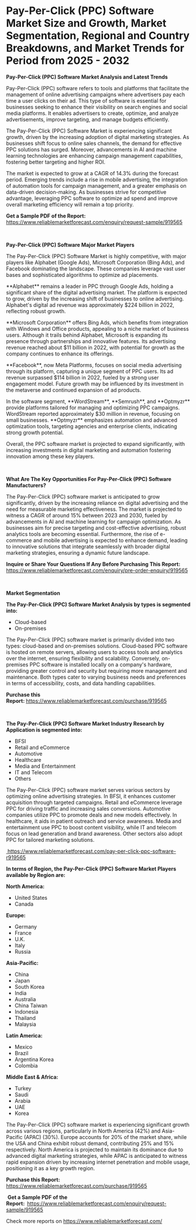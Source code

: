<p><h1>Pay-Per-Click (PPC) Software Market Size and Growth, Market Segmentation, Regional and Country Breakdowns, and Market Trends for Period from 2025 -  2032</h1></p><p><strong>Pay-Per-Click (PPC) Software Market Analysis and Latest Trends</strong></p>
<p><p>Pay-Per-Click (PPC) software refers to tools and platforms that facilitate the management of online advertising campaigns where advertisers pay each time a user clicks on their ad. This type of software is essential for businesses seeking to enhance their visibility on search engines and social media platforms. It enables advertisers to create, optimize, and analyze advertisements, improve targeting, and manage budgets efficiently.</p><p>The Pay-Per-Click (PPC) Software Market is experiencing significant growth, driven by the increasing adoption of digital marketing strategies. As businesses shift focus to online sales channels, the demand for effective PPC solutions has surged. Moreover, advancements in AI and machine learning technologies are enhancing campaign management capabilities, fostering better targeting and higher ROI.</p><p>The market is expected to grow at a CAGR of 14.3% during the forecast period. Emerging trends include a rise in mobile advertising, the integration of automation tools for campaign management, and a greater emphasis on data-driven decision-making. As businesses strive for competitive advantage, leveraging PPC software to optimize ad spend and improve overall marketing efficiency will remain a top priority.</p></p>
<p><strong>Get a Sample PDF of the Report:&nbsp;</strong> <a href="https://www.reliablemarketforecast.com/enquiry/request-sample/919565?utm_campaign=1169&utm_medium=2&utm_source=Github&utm_content=ia&utm_term=11032025&utm_id=pay-per-click-ppc-software">https://www.reliablemarketforecast.com/enquiry/request-sample/919565</a></p>
<p>&nbsp;</p>
<p><strong>Pay-Per-Click (PPC) Software Major Market Players</strong></p>
<p><p>The Pay-Per-Click (PPC) Software Market is highly competitive, with major players like Alphabet (Google Ads), Microsoft Corporation (Bing Ads), and Facebook dominating the landscape. These companies leverage vast user bases and sophisticated algorithms to optimize ad placements.</p><p>**Alphabet** remains a leader in PPC through Google Ads, holding a significant share of the digital advertising market. The platform is expected to grow, driven by the increasing shift of businesses to online advertising. Alphabet's digital ad revenue was approximately $224 billion in 2022, reflecting robust growth.</p><p>**Microsoft Corporation** offers Bing Ads, which benefits from integration with Windows and Office products, appealing to a niche market of business users. Although it trails behind Alphabet, Microsoft is expanding its presence through partnerships and innovative features. Its advertising revenue reached about $11 billion in 2022, with potential for growth as the company continues to enhance its offerings.</p><p>**Facebook**, now Meta Platforms, focuses on social media advertising through its platform, capturing a unique segment of PPC users. Its ad revenue surpassed $114 billion in 2022, fueled by a strong user engagement model. Future growth may be influenced by its investment in the metaverse and continued expansion of ad products.</p><p>In the software segment, **WordStream**, **Semrush**, and **Optmyzr** provide platforms tailored for managing and optimizing PPC campaigns. WordStream reported approximately $30 million in revenue, focusing on small businesses. **Optmyzr** emphasizes automation and advanced optimization tools, targeting agencies and enterprise clients, indicating strong growth potential.</p><p>Overall, the PPC software market is projected to expand significantly, with increasing investments in digital marketing and automation fostering innovation among these key players.</p></p>
<p>&nbsp;</p>
<p><strong>What Are The Key Opportunities For Pay-Per-Click (PPC) Software Manufacturers?</strong></p>
<p><p>The Pay-Per-Click (PPC) software market is anticipated to grow significantly, driven by the increasing reliance on digital advertising and the need for measurable marketing effectiveness. The market is projected to witness a CAGR of around 15% between 2023 and 2030, fueled by advancements in AI and machine learning for campaign optimization. As businesses aim for precise targeting and cost-effective advertising, robust analytics tools are becoming essential. Furthermore, the rise of e-commerce and mobile advertising is expected to enhance demand, leading to innovative solutions that integrate seamlessly with broader digital marketing strategies, ensuring a dynamic future landscape.</p></p>
<p><strong>Inquire or Share Your Questions If Any Before Purchasing This Report:</strong> <a href="https://www.reliablemarketforecast.com/enquiry/pre-order-enquiry/919565?utm_campaign=1169&utm_medium=2&utm_source=Github&utm_content=ia&utm_term=11032025&utm_id=pay-per-click-ppc-software">https://www.reliablemarketforecast.com/enquiry/pre-order-enquiry/919565</a></p>
<p>&nbsp;</p>
<p><strong>Market Segmentation</strong></p>
<p><strong>The Pay-Per-Click (PPC) Software Market Analysis by types is segmented into:</strong></p>
<p><ul><li>Cloud-based</li><li>On-premises</li></ul></p>
<p><p>The Pay-Per-Click (PPC) software market is primarily divided into two types: cloud-based and on-premises solutions. Cloud-based PPC software is hosted on remote servers, allowing users to access tools and analytics over the internet, ensuring flexibility and scalability. Conversely, on-premises PPC software is installed locally on a company's hardware, providing greater control and security but requiring more management and maintenance. Both types cater to varying business needs and preferences in terms of accessibility, costs, and data handling capabilities.</p></p>
<p><strong>Purchase this Report:&nbsp;</strong><a href="https://www.reliablemarketforecast.com/purchase/919565?utm_campaign=1169&utm_medium=2&utm_source=Github&utm_content=ia&utm_term=11032025&utm_id=pay-per-click-ppc-software">https://www.reliablemarketforecast.com/purchase/919565</a></p>
<p>&nbsp;</p>
<p><strong>The Pay-Per-Click (PPC) Software Market Industry Research by Application is segmented into:</strong></p>
<p><ul><li>BFSI</li><li>Retail and eCommerce</li><li>Automotive</li><li>Healthcare</li><li>Media and Entertainment</li><li>IT and Telecom</li><li>Others</li></ul></p>
<p><p>The Pay-Per-Click (PPC) software market serves various sectors by optimizing online advertising strategies. In BFSI, it enhances customer acquisition through targeted campaigns. Retail and eCommerce leverage PPC for driving traffic and increasing sales conversions. Automotive companies utilize PPC to promote deals and new models effectively. In healthcare, it aids in patient outreach and service awareness. Media and entertainment use PPC to boost content visibility, while IT and telecom focus on lead generation and brand awareness. Other sectors also adopt PPC for tailored marketing solutions.</p></p>
<p><a href="https://www.reliablemarketforecast.com/pay-per-click-ppc-software-r919565?utm_campaign=1169&utm_medium=2&utm_source=Github&utm_content=ia&utm_term=11032025&utm_id=pay-per-click-ppc-software">&nbsp;https://www.reliablemarketforecast.com/pay-per-click-ppc-software-r919565</a></p>
<p><strong>In terms of Region, the Pay-Per-Click (PPC) Software Market Players available by Region are:</strong></p>
<p>
    <p> <strong> North America: </strong>
        <ul>
            <li>United States</li>
            <li>Canada</li>
        </ul>
        </p> 
    <p> <strong> Europe: </strong>
        <ul>
            <li>Germany</li>
            <li>France</li>
            <li>U.K.</li>
            <li>Italy</li>
            <li>Russia</li>
        </ul>
        </p> 
    <p> <strong> Asia-Pacific: </strong>
        <ul>
            <li>China</li>
            <li>Japan</li>
            <li>South Korea</li>
            <li>India</li>
            <li>Australia</li>
            <li>China Taiwan</li>
            <li>Indonesia</li>
            <li>Thailand</li>
            <li>Malaysia</li>
        </ul>
        </p> 
    <p> <strong> Latin America: </strong>
        <ul>
            <li>Mexico</li>
            <li>Brazil</li>
            <li>Argentina Korea</li>
            <li>Colombia</li>
        </ul>
        </p> 
    <p> <strong> Middle East & Africa: </strong>
        <ul>
            <li>Turkey</li>
            <li>Saudi</li>
            <li>Arabia</li>
            <li>UAE</li>
            <li>Korea</li>
        </ul>
    </p>
    </p>
<p><p>The Pay-Per-Click (PPC) software market is experiencing significant growth across various regions, particularly in North America (42%) and Asia-Pacific (APAC) (30%). Europe accounts for 20% of the market share, while the USA and China exhibit robust demand, contributing 25% and 15% respectively. North America is projected to maintain its dominance due to advanced digital marketing strategies, while APAC is anticipated to witness rapid expansion driven by increasing internet penetration and mobile usage, positioning it as a key growth region.</p></p>
<p><strong>Purchase this Report: </strong><a href="https://www.reliablemarketforecast.com/purchase/919565?utm_campaign=1169&utm_medium=2&utm_source=Github&utm_content=ia&utm_term=11032025&utm_id=pay-per-click-ppc-software">https://www.reliablemarketforecast.com/purchase/919565</a></p>
<p>&nbsp;<strong>Get a Sample PDF of the Report:&nbsp;&nbsp;</strong><a href="https://www.reliablemarketforecast.com/enquiry/request-sample/919565?utm_campaign=1169&utm_medium=2&utm_source=Github&utm_content=ia&utm_term=11032025&utm_id=pay-per-click-ppc-software">https://www.reliablemarketforecast.com/enquiry/request-sample/919565</a></p>
<p><strong></strong></p>
<p>Check more reports on <a href="https://www.reliablemarketforecast.com/?utm_campaign=1169&utm_medium=2&utm_source=Github&utm_content=ia&utm_term=11032025&utm_id=pay-per-click-ppc-software">https://www.reliablemarketforecast.com/</a></p>